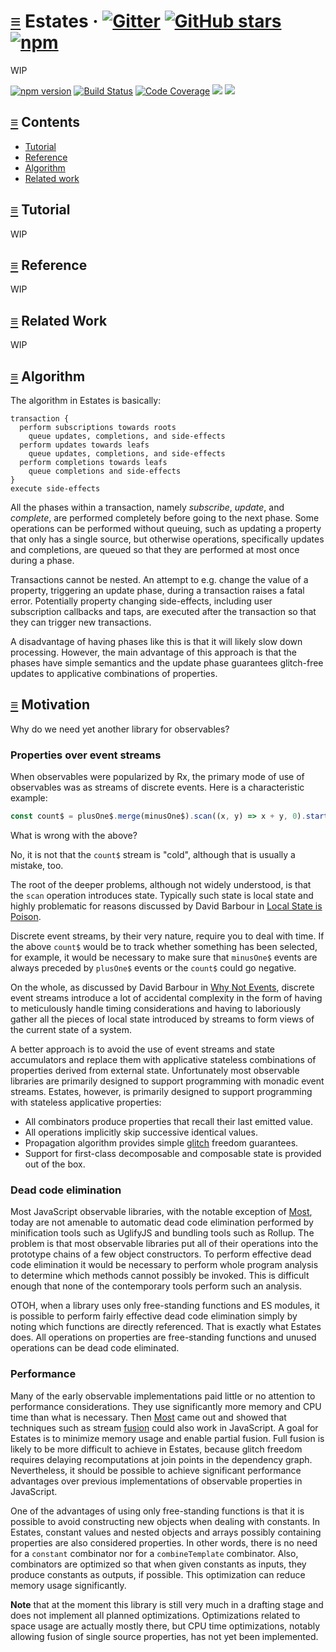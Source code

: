 # <a id="estates"></a> [≡](#contents) Estates &middot; [![Gitter](https://img.shields.io/gitter/room/calmm-js/chat.js.svg)](https://gitter.im/calmm-js/chat) [![GitHub stars](https://img.shields.io/github/stars/calmm-js/estates.svg?style=social)](https://github.com/calmm-js/estates) [![npm](https://img.shields.io/npm/dm/estates.svg)](https://www.npmjs.com/package/estates)

WIP

[![npm version](https://badge.fury.io/js/estates.svg)](http://badge.fury.io/js/estates)
[![Build Status](https://travis-ci.org/calmm-js/estates.svg?branch=master)](https://travis-ci.org/calmm-js/estates)
[![Code Coverage](https://img.shields.io/codecov/c/github/calmm-js/estates/master.svg)](https://codecov.io/github/calmm-js/estates?branch=master)
[![](https://david-dm.org/calmm-js/estates.svg)](https://david-dm.org/calmm-js/estates)
[![](https://david-dm.org/calmm-js/estates/dev-status.svg)](https://david-dm.org/calmm-js/estates?type=dev)

## <a id="contents"></a> [≡](#contents) Contents

* [Tutorial](#tutorial)
* [Reference](#reference)
* [Algorithm](#algorithm)
* [Related work](#related-work)

## <a id="tutorial"></a> [≡](#contents) Tutorial

WIP

## <a id="reference"></a> [≡](#contents) Reference

WIP

## <a id="related-work"></a> [≡](#contents) Related Work

WIP

## <a id="algorithm"> [≡](#contents) Algorithm

The algorithm in Estates is basically:

```
transaction {
  perform subscriptions towards roots
    queue updates, completions, and side-effects
  perform updates towards leafs
    queue updates, completions, and side-effects
  perform completions towards leafs
    queue completions and side-effects
}
execute side-effects
```

All the phases within a transaction, namely *subscribe*, *update*, and
*complete*, are performed completely before going to the next phase.  Some
operations can be performed without queuing, such as updating a property that
only has a single source, but otherwise operations, specifically updates and
completions, are queued so that they are performed at most once during a phase.

Transactions cannot be nested.  An attempt to e.g. change the value of a
property, triggering an update phase, during a transaction raises a fatal error.
Potentially property changing side-effects, including user subscription
callbacks and taps, are executed after the transaction so that they can trigger
new transactions.

A disadvantage of having phases like this is that it will likely slow down
processing.  However, the main advantage of this approach is that the phases
have simple semantics and the update phase guarantees glitch-free updates to
applicative combinations of properties.

## <a id="motivation"></a> [≡](#contents) Motivation

Why do we need yet another library for observables?

### Properties over event streams

When observables were popularized by Rx, the primary mode of use of observables
was as streams of discrete events.  Here is a characteristic example:

```js
const count$ = plusOne$.merge(minusOne$).scan((x, y) => x + y, 0).startWith(0)
```

What is wrong with the above?

No, it is not that the `count$` stream is "cold", although that is usually a
mistake, too.

The root of the deeper problems, although not widely understood, is that the
`scan` operation introduces state.  Typically such state is local state and
highly problematic for reasons discussed by David Barbour in [Local State is
Poison](https://awelonblue.wordpress.com/2012/10/21/local-state-is-poison/).

Discrete event streams, by their very nature, require you to deal with time.  If
the above `count$` would be to track whether something has been selected, for
example, it would be necessary to make sure that `minusOne$` events are always
preceded by `plusOne$` events or the `count$` could go negative.

On the whole, as discussed by David Barbour in [Why Not
Events](https://awelonblue.wordpress.com/2012/07/01/why-not-events/), discrete
event streams introduce a lot of accidental complexity in the form of having to
meticulously handle timing considerations and having to laboriously gather all
the pieces of local state introduced by streams to form views of the current
state of a system.

A better approach is to avoid the use of event streams and state accumulators
and replace them with applicative stateless combinations of properties derived
from external state.  Unfortunately most observable libraries are primarily
designed to support programming with monadic event streams.  Estates, however,
is primarily designed to support programming with stateless applicative
properties:

* All combinators produce properties that recall their last emitted value.
* All operations implicitly skip successive identical values.
* Propagation algorithm provides simple
  [glitch](https://stackoverflow.com/questions/25139257/terminology-what-is-a-glitch-in-functional-reactive-programming-rx)
  freedom guarantees.
* Support for first-class decomposable and composable state is provided out of
  the box.

### Dead code elimination

Most JavaScript observable libraries, with the notable exception of
[Most](https://github.com/mostjs/core), today are not amenable to automatic dead
code elimination performed by minification tools such as UglifyJS and bundling
tools such as Rollup.  The problem is that most observable libraries put all of
their operations into the prototype chains of a few object constructors.  To
perform effective dead code elimination it would be necessary to perform whole
program analysis to determine which methods cannot possibly be invoked.  This is
difficult enough that none of the contemporary tools perform such an analysis.

OTOH, when a library uses only free-standing functions and ES modules, it is
possible to perform fairly effective dead code elimination simply by noting
which functions are directly referenced.  That is exactly what Estates does.
All operations on properties are free-standing functions and unused operations
can be dead code eliminated.

### Performance

Many of the early observable implementations paid little or no attention to
performance considerations.  They use significantly more memory and CPU time
than what is necessary.  Then
[Most](https://github.com/cujojs/most/tree/master/test/perf) came out and showed
that techniques such as stream
[fusion](http://mlton.org/pipermail/mlton-user/2007-April/001091.html) could
also work in JavaScript.  A goal for Estates is to minimize memory usage and
enable partial fusion.  Full fusion is likely to be more difficult to achieve in
Estates, because glitch freedom requires delaying recomputations at join points
in the dependency graph.  Nevertheless, it should be possible to achieve
significant performance advantages over previous implementations of observable
properties in JavaScript.

One of the advantages of using only free-standing functions is that it is
possible to avoid constructing new objects when dealing with constants.  In
Estates, constant values and nested objects and arrays possibly containing
properties are also considered properties.  In other words, there is no need for
a `constant` combinator nor for a `combineTemplate` combinator.  Also,
combinators are optimized so that when given constants as inputs, they produce
constants as outputs, if possible.  This optimization can reduce memory usage
significantly.

**Note** that at the moment this library is still very much in a drafting stage
and does not implement all planned optimizations.  Optimizations related to
space usage are actually mostly there, but CPU time optimizations, notably
allowing fusion of single source properties, has not yet been implemented.
